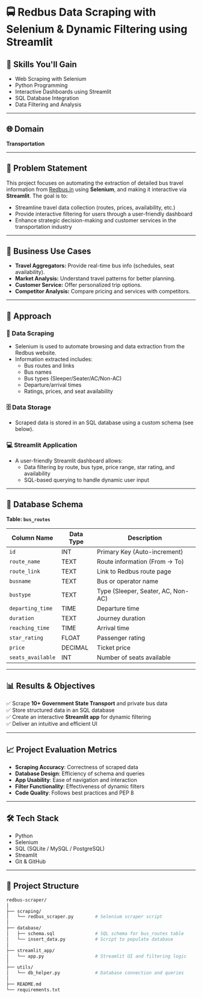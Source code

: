 # 🚍 Redbus Data Scraping with Selenium & Dynamic Filtering using Streamlit

## 🧠 Skills You'll Gain
- Web Scraping with Selenium
- Python Programming
- Interactive Dashboards using Streamlit
- SQL Database Integration
- Data Filtering and Analysis

---

## 🌐 Domain
**Transportation**

---

## 📌 Problem Statement

This project focuses on automating the extraction of detailed bus travel information from [Redbus.in](https://www.redbus.in/) using **Selenium**, and making it interactive via **Streamlit**. The goal is to:
- Streamline travel data collection (routes, prices, availability, etc.)
- Provide interactive filtering for users through a user-friendly dashboard
- Enhance strategic decision-making and customer services in the transportation industry

---

## 💼 Business Use Cases

- **Travel Aggregators:** Provide real-time bus info (schedules, seat availability).
- **Market Analysis:** Understand travel patterns for better planning.
- **Customer Service:** Offer personalized trip options.
- **Competitor Analysis:** Compare pricing and services with competitors.

---

## 🚀 Approach

### 🔎 Data Scraping
- Selenium is used to automate browsing and data extraction from the Redbus website.
- Information extracted includes:
  - Bus routes and links
  - Bus names
  - Bus types (Sleeper/Seater/AC/Non-AC)
  - Departure/arrival times
  - Ratings, prices, and seat availability

### 🗄️ Data Storage
- Scraped data is stored in an SQL database using a custom schema (see below).

### 💻 Streamlit Application
- A user-friendly Streamlit dashboard allows:
  - Data filtering by route, bus type, price range, star rating, and availability
  - SQL-based querying to handle dynamic user input

---

## 🧱 Database Schema

**Table: `bus_routes`**

| Column Name      | Data Type | Description                                  |
|------------------|-----------|----------------------------------------------|
| `id`             | INT       | Primary Key (Auto-increment)                 |
| `route_name`     | TEXT      | Route information (From → To)                |
| `route_link`     | TEXT      | Link to Redbus route page                    |
| `busname`        | TEXT      | Bus or operator name                         |
| `bustype`        | TEXT      | Type (Sleeper, Seater, AC, Non-AC)           |
| `departing_time` | TIME      | Departure time                               |
| `duration`       | TEXT      | Journey duration                             |
| `reaching_time`  | TIME      | Arrival time                                 |
| `star_rating`    | FLOAT     | Passenger rating                             |
| `price`          | DECIMAL   | Ticket price                                 |
| `seats_available`| INT       | Number of seats available                    |

---

## 📊 Results & Objectives

✅ Scrape **10+ Government State Transport** and private bus data  
✅ Store structured data in an SQL database  
✅ Create an interactive **Streamlit app** for dynamic filtering  
✅ Deliver an intuitive and efficient UI  

---

## 📈 Project Evaluation Metrics

- **Scraping Accuracy**: Correctness of scraped data
- **Database Design**: Efficiency of schema and queries
- **App Usability**: Ease of navigation and interaction
- **Filter Functionality**: Effectiveness of dynamic filters
- **Code Quality**: Follows best practices and PEP 8

---

## 🛠️ Tech Stack

- Python  
- Selenium  
- SQL (SQLite / MySQL / PostgreSQL)  
- Streamlit  
- Git & GitHub  

---

## 📁 Project Structure

```bash
redbus-scraper/
│
├── scraping/
│   └── redbus_scraper.py        # Selenium scraper script
│
├── database/
│   ├── schema.sql               # SQL schema for bus_routes table
│   └── insert_data.py           # Script to populate database
│
├── streamlit_app/
│   └── app.py                   # Streamlit UI and filtering logic
│
├── utils/
│   └── db_helper.py             # Database connection and queries
│
├── README.md
└── requirements.txt

